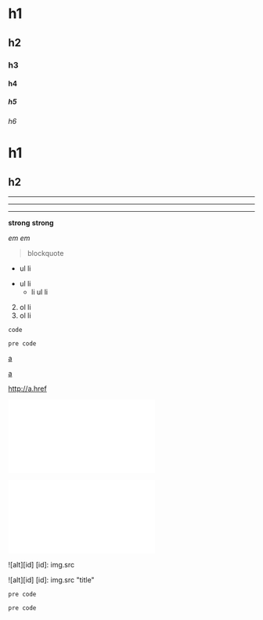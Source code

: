 # h1

## h2

### h3

#### h4

##### h5

###### h6

h1
====

h2
----

___

---

 * * * 

**strong** __strong__

*em* _em_

> blockquote

+ ul li
* ul li
  - li ul li

2. ol li
1. ol li

`code`

    pre code

[a](href)

[a](href "title")

<http://a.href>

![alt](img.src)

![alt](img.src "title")

![alt][id]
[id]: img.src

![alt][id]
[id]: img.src "title"

``` language
pre code
```

~~~ language
pre code
~~~
